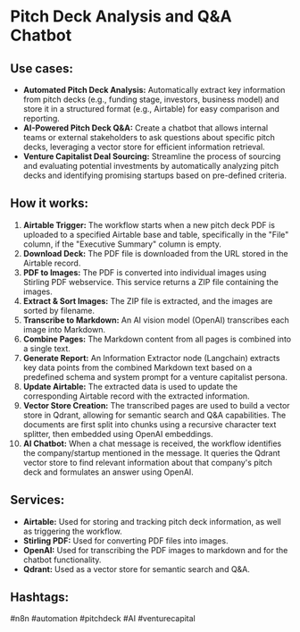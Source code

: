 # Pitch Deck Analysis and Q&A Chatbot

## Use cases:

- **Automated Pitch Deck Analysis:** Automatically extract key information from pitch decks (e.g., funding stage, investors, business model) and store it in a structured format (e.g., Airtable) for easy comparison and reporting.
- **AI-Powered Pitch Deck Q&A:** Create a chatbot that allows internal teams or external stakeholders to ask questions about specific pitch decks, leveraging a vector store for efficient information retrieval.
- **Venture Capitalist Deal Sourcing:** Streamline the process of sourcing and evaluating potential investments by automatically analyzing pitch decks and identifying promising startups based on pre-defined criteria.

## How it works:

1.  **Airtable Trigger:** The workflow starts when a new pitch deck PDF is uploaded to a specified Airtable base and table, specifically in the "File" column, if the "Executive Summary" column is empty.
2.  **Download Deck:** The PDF file is downloaded from the URL stored in the Airtable record.
3.  **PDF to Images:** The PDF is converted into individual images using Stirling PDF webservice. This service returns a ZIP file containing the images.
4.  **Extract & Sort Images:** The ZIP file is extracted, and the images are sorted by filename.
5.  **Transcribe to Markdown:** An AI vision model (OpenAI) transcribes each image into Markdown.
6.  **Combine Pages:** The Markdown content from all pages is combined into a single text.
7.  **Generate Report:** An Information Extractor node (Langchain) extracts key data points from the combined Markdown text based on a predefined schema and system prompt for a venture capitalist persona.
8.  **Update Airtable:** The extracted data is used to update the corresponding Airtable record with the extracted information.
9. **Vector Store Creation:** The transcribed pages are used to build a vector store in Qdrant, allowing for semantic search and Q&A capabilities. The documents are first split into chunks using a recursive character text splitter, then embedded using OpenAI embeddings.
10. **AI Chatbot:** When a chat message is received, the workflow identifies the company/startup mentioned in the message.  It queries the Qdrant vector store to find relevant information about that company's pitch deck and formulates an answer using OpenAI.

## Services:

-   **Airtable:** Used for storing and tracking pitch deck information, as well as triggering the workflow.
-   **Stirling PDF:** Used for converting PDF files into images.
-   **OpenAI:** Used for transcribing the PDF images to markdown and for the chatbot functionality.
-   **Qdrant:** Used as a vector store for semantic search and Q&A.

## Hashtags:

#n8n #automation #pitchdeck #AI #venturecapital
